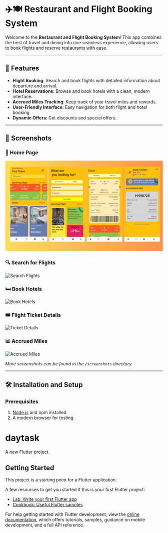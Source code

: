 # ✈️🍽️ Restaurant and Flight Booking System

Welcome to the **Restaurant and Flight Booking System**! This app combines the best of travel and dining into one seamless experience, allowing users to book flights and reserve restaurants with ease.

---

## 🚀 Features

- **Flight Booking**: Search and book flights with detailed information about departure and arrival.
- **Hotel Reservations**: Browse and book hotels with a clean, modern interface.
- **Accrued Miles Tracking**: Keep track of your travel miles and rewards.
- **User-Friendly Interface**: Easy navigation for both flight and hotel booking.
- **Dynamic Offers**: Get discounts and special offers.

---

## 📸 Screenshots

### 🌟 Home Page
![Home Page](./screenshots/home.png)

### 🔍 Search for Flights
![Search Flights](./screenshots/search.png)

### 🛏️ Book Hotels
![Book Hotels](./screenshots/hotels.png)

### 🎟️ Flight Ticket Details
![Ticket Details](./screenshots/ticket.png)

### 📊 Accrued Miles
![Accrued Miles](./screenshots/miles.png)

*More screenshots can be found in the `/screenshots` directory.*

---

## 🛠️ Installation and Setup

### Prerequisites
1. [Node.js](https://nodejs.org/) and npm installed.
2. A modern browser for testing.



# daytask

A new Flutter project.

## Getting Started

This project is a starting point for a Flutter application.

A few resources to get you started if this is your first Flutter project:

- [Lab: Write your first Flutter app](https://docs.flutter.dev/get-started/codelab)
- [Cookbook: Useful Flutter samples](https://docs.flutter.dev/cookbook)

For help getting started with Flutter development, view the
[online documentation](https://docs.flutter.dev/), which offers tutorials,
samples, guidance on mobile development, and a full API reference.
